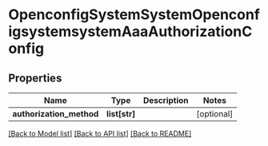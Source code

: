 # OpenconfigSystemSystemOpenconfigsystemsystemAaaAuthorizationConfig

## Properties
Name | Type | Description | Notes
------------ | ------------- | ------------- | -------------
**authorization_method** | **list[str]** |  | [optional] 

[[Back to Model list]](../README.md#documentation-for-models) [[Back to API list]](../README.md#documentation-for-api-endpoints) [[Back to README]](../README.md)


